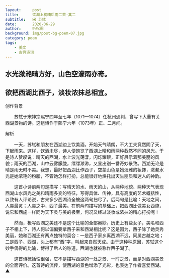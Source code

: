 ```yaml
---
layout:     post
title:      饮湖上初晴后雨二首·其二
subtitle:   宋 苏轼
date:       2020-06-29
author:     听松阁
background: img/post-bg-poem-07.jpg
category: poem
tags:
    - 美文
    - 古典诗词
---
```


## 水光潋滟晴方好，山色空濛雨亦奇。
## 欲把西湖比西子，淡妆浓抹总相宜。







创作背景



　　苏轼于宋神宗熙宁四年至七年（1071—1074）任杭州通判，曾写下大量有关西湖景物的诗。这组诗作于熙宁六年（1073年）正、二月间。





解析



　　一天，苏轼和朋友在西湖边上饮美酒。开始天气晴朗，不大工夫竟然阴了天，下起雨来。这样，饮酒未尽，诗人便饱览了西湖上晴和雨两种截然不同的风光。于是诗人赞叹说：晴天的西湖，水上波光荡漾，闪烁耀眼，正好展示着那美丽的风貌；雨天的西湖，山中云雾朦胧，缥缥渺渺，又显出别一番奇妙景致。西湖无论是晴是雨无时不美。我想，最好把西湖比作西子，空蒙山色是她淡雅的妆饰，潋滟水光是她浓艳的粉脂，不管她怎样打扮，总能很好地烘托出天生丽质和迷人的神韵。



　　这首小诗前两句是描写：写晴天的水、雨天的山，从两种地貌、两种天气表现西湖山水风光之美和晴雨多变的特征，写得具体、传神，具有高度的艺术概括性，以致有人评论说，古来多少西湖诗全被这两句扫尽了。后两句是比喻：天地之间，人类最灵；人类之中，西子最美。在前两句描写的基础上，把西湖比做美女西施，说它和西施一样同为天下灵与美的极至，何况又经过淡妆或浓抹的精心打扮呢！



　　然而，极写西湖之美还不是这个比喻的全部奥妙。历史上有些女子，美名和西子不相上下，诗人何以偏偏要拿西子来和西湖相比呢？这是因为，西子除了她灵秀美丽，她和西湖还有两点独特的契合：一是西子家乡离西湖不远，同属古越之地；二是西子、西湖，头上都有“西”字，叫起来自然天成。由于这种种原因，苏轼这个妙手偶得的比喻，博得了后人的称道，西湖也就被称作西子湖了。



　　这首诗概括性很强，它不是描写西湖的一处之景、一时之景，而是对西湖美景的全面评价。这首诗的流传，使西湖的景色增添了光彩，也表达了作者喜爱西湖。 ▲
